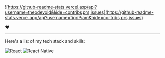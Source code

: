 
![https://github-readme-stats.vercel.app/api?username=theodevoid&hide=contribs,prs,issues](https://github-readme-stats.vercel.app/api?username=fiqriPram&hide=contribs,prs,issues)


❤️

---

Here's a list of my tech stack and skills:


![React](https://img.shields.io/badge/-React-blue?style=for-the-badge)
![React Native](https://img.shields.io/badge/-react_native-green?style=for-the-badge)

